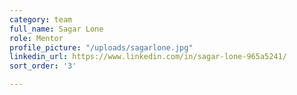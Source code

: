 ```yaml
---
category: team
full_name: Sagar Lone
role: Mentor
profile_picture: "/uploads/sagarlone.jpg"
linkedin_url: https://www.linkedin.com/in/sagar-lone-965a5241/
sort_order: '3'

---
```

